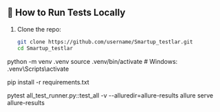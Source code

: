 ## 🔧 How to Run Tests Locally

1. Clone the repo:
   ```bash
   git clone https://github.com/username/Smartup_testlar.git
   cd Smartup_testlar
   
python -m venv .venv
source .venv/bin/activate  # Windows: .venv\Scripts\activate

pip install -r requirements.txt

pytest all_test_runner.py::test_all -v --alluredir=allure-results
allure serve allure-results

